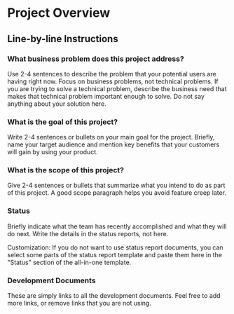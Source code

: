 # Project Overview

## Line-by-line Instructions

### What business problem does this project address?

Use 2-4 sentences to describe the problem that your potential users are having right now. Focus on business problems, not technical problems. If you are trying to solve a technical problem, describe the business need that makes that technical problem important enough to solve. Do not say anything about your solution here.

### What is the goal of this project?

Write 2-4 sentences or bullets on your main goal for the project. Briefly, name your target audience and mention key benefits that your customers will gain by using your product.

### What is the scope of this project?

Give 2-4 sentences or bullets that summarize what you intend to do as part of this project. A good scope paragraph helps you avoid feature creep later.

### Status

Briefly indicate what the team has recently accomplished and what they will do next. Write the details in the status reports, not here.

Customization: If you do not want to use status report documents, you can select some parts of the status report template and paste them here in the "Status" section of the all-in-one template.

### Development Documents

These are simply links to all the development documents. Feel free to add more links, or remove links that you are not using.
